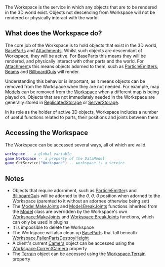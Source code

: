 The Workspace is the service in which any objects that are to be rendered in the 3D world exist. Objects not descending from Workspace will not be rendered or physically interact with the world.

What does the Workspace do?
---------------------------

The core job of the Workspace is to hold objects that exist in the 3D world, [BaseParts](https://developer.roblox.com/en-us/api-reference/class/BasePart) and [Attachments](https://developer.roblox.com/en-us/api-reference/class/Attachment). Whilst such objects are descendant of Workspace, they will be active. For BaseParts this means they will be rendered, and physically interact with other parts and the world. For [Attachment](https://developer.roblox.com/en-us/api-reference/class/Attachment)s this means objects adorned to them, such as [ParticleEmitters](https://developer.roblox.com/en-us/api-reference/class/ParticleEmitter), [Beams](https://developer.roblox.com/en-us/api-reference/class/Beam) and [BillboardGuis](https://developer.roblox.com/en-us/api-reference/class/BillboardGui) will render.

Understanding this behavior is important, as it means objects can be removed from the Workspace when they are not needed. For example, map [Models](https://developer.roblox.com/en-us/api-reference/class/Model) can be removed from the [Workspace](https://developer.roblox.com/en-us/api-reference/class/Workspace) when a different map is being played on. Objects that are not immediately needed in the Workspace are generally stored in [ReplicatedStorage](https://developer.roblox.com/en-us/api-reference/class/ReplicatedStorage) or [ServerStorage](https://developer.roblox.com/en-us/api-reference/class/ServerStorage).

In its role as the holder of active 3D objects, Workspace includes a number of useful functions related to parts, their positions and joints between them.

Accessing the Workspace
-----------------------

The Workspace can be accessed several ways, all of which are valid.

```lua
workspace -- a global variable
game.Workspace -- a property of the DataModel
game:GetService("Workspace") -- workspace is a service
``` 

Notes
-----

*   Objects that require adornment, such as [ParticleEmitter](https://developer.roblox.com/en-us/api-reference/class/ParticleEmitter)s and [BillboardGui](https://developer.roblox.com/en-us/api-reference/class/BillboardGui)s will be adorned to the _0, 0, 0_ position when adorned to the Workspace (parented to it without an adornee otherwise being set)
*   The [Model:MakeJoints](https://developer.roblox.com/en-us/api-reference/function/Model/MakeJoints) and [Model:BreakJoints](https://developer.roblox.com/en-us/api-reference/function/Model/BreakJoints) functions inherited from the [Model](https://developer.roblox.com/en-us/api-reference/class/Model) class are overridden by the Workspace's own [Workspace:MakeJoints](https://developer.roblox.com/en-us/api-reference/function/Workspace/MakeJoints) and [Workspace:BreakJoints](https://developer.roblox.com/en-us/api-reference/function/Workspace/BreakJoints) functions, which can only be used in plugins
*   It is impossible to delete the Workspace
*   The Workspace will also clean up [BasePart](https://developer.roblox.com/en-us/api-reference/class/BasePart)s that fall beneath [Workspace.FallenPartsDestroyHeight](https://developer.roblox.com/en-us/api-reference/property/Workspace/FallenPartsDestroyHeight)
*   A client's current [Camera](https://developer.roblox.com/en-us/api-reference/class/Camera) object can be accessed using the [Workspace.CurrentCamera](https://developer.roblox.com/en-us/api-reference/property/Workspace/CurrentCamera) property
*   The [Terrain](https://developer.roblox.com/en-us/api-reference/class/Terrain) object can be accessed using the [Workspace.Terrain](https://developer.roblox.com/en-us/api-reference/property/Workspace/Terrain) property